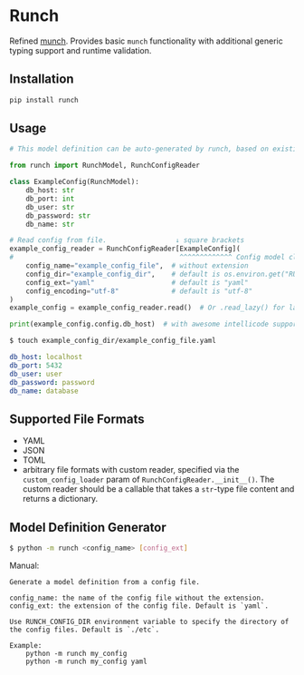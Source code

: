 # Runch

Refined [munch](https://github.com/Infinidat/munch). Provides basic `munch` functionality with additional generic typing support and runtime validation.

## Installation

```bash
pip install runch
```

## Usage

```python
# This model definition can be auto-generated by runch, based on existing config files.

from runch import RunchModel, RunchConfigReader

class ExampleConfig(RunchModel):
    db_host: str
    db_port: int
    db_user: str
    db_password: str
    db_name: str

# Read config from file.                 ↓ square brackets
example_config_reader = RunchConfigReader[ExampleConfig](
#                                         ^^^^^^^^^^^^^ Config model class name
    config_name="example_config_file",  # without extension
    config_dir="example_config_dir",    # default is os.environ.get("RUNCH_CONFIG_DIR", "./etc")
    config_ext="yaml"                   # default is "yaml"
    config_encoding="utf-8"             # default is "utf-8"
)
example_config = example_config_reader.read()  # Or .read_lazy() for lazy loading

print(example_config.config.db_host)  # with awesome intellicode support & runtime validation!
```

```bash
$ touch example_config_dir/example_config_file.yaml
```

```yaml
db_host: localhost
db_port: 5432
db_user: user
db_password: password
db_name: database
```

## Supported File Formats

- YAML
- JSON
- TOML
- arbitrary file formats with custom reader, specified via the `custom_config_loader` param of `RunchConfigReader.__init__()`. The custom reader should be a callable that takes a `str`-type file content and returns a dictionary.

## Model Definition Generator

```bash
$ python -m runch <config_name> [config_ext]
```

Manual:

```
Generate a model definition from a config file.

config_name: the name of the config file without the extension.
config_ext: the extension of the config file. Default is `yaml`.

Use RUNCH_CONFIG_DIR environment variable to specify the directory of the config files. Default is `./etc`.

Example:
    python -m runch my_config
    python -m runch my_config yaml
```

